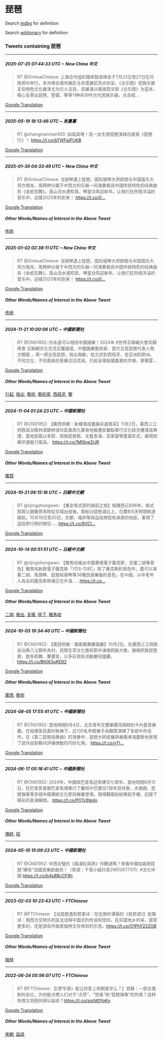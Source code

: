 # 琵琶

Search [mdbg](https://www.mdbg.net/chinese/dictionary?page=worddict&wdrst=0&wdqb=琵琶) for definition

Search [wiktionary](https://en.wiktionary.org/wiki/琵琶) for definition

### Tweets containing 琵琶

___
##### 2025-07-25 07:44:33 UTC ~ New China 中文
> RT @XinhuaChinese: 上海合作组织媒体智库峰会于7月23日至27日在河南郑州举行。本次峰会城市展区与非遗展区亮点纷呈，《合乐图》民族乐器复刻特色文化展演尤为引人注目。该展演以南唐周文矩《合乐图》为蓝本，精心复原出琵琶、箜篌、筝等11种共19件古代民族乐器，点击视…

[Google Translation](https://translate.google.com/?hi=en&tab=TT&sl=zh-CN&tl=en&op=translate&text=RT+%40XinhuaChinese%3A+%E4%B8%8A%E6%B5%B7%E5%90%88%E4%BD%9C%E7%BB%84%E7%BB%87%E5%AA%92%E4%BD%93%E6%99%BA%E5%BA%93%E5%B3%B0%E4%BC%9A%E4%BA%8E7%E6%9C%8823%E6%97%A5%E8%87%B327%E6%97%A5%E5%9C%A8%E6%B2%B3%E5%8D%97%E9%83%91%E5%B7%9E%E4%B8%BE%E8%A1%8C%E3%80%82%E6%9C%AC%E6%AC%A1%E5%B3%B0%E4%BC%9A%E5%9F%8E%E5%B8%82%E5%B1%95%E5%8C%BA%E4%B8%8E%E9%9D%9E%E9%81%97%E5%B1%95%E5%8C%BA%E4%BA%AE%E7%82%B9%E7%BA%B7%E5%91%88%EF%BC%8C%E3%80%8A%E5%90%88%E4%B9%90%E5%9B%BE%E3%80%8B%E6%B0%91%E6%97%8F%E4%B9%90%E5%99%A8%E5%A4%8D%E5%88%BB%E7%89%B9%E8%89%B2%E6%96%87%E5%8C%96%E5%B1%95%E6%BC%94%E5%B0%A4%E4%B8%BA%E5%BC%95%E4%BA%BA%E6%B3%A8%E7%9B%AE%E3%80%82%E8%AF%A5%E5%B1%95%E6%BC%94%E4%BB%A5%E5%8D%97%E5%94%90%E5%91%A8%E6%96%87%E7%9F%A9%E3%80%8A%E5%90%88%E4%B9%90%E5%9B%BE%E3%80%8B%E4%B8%BA%E8%93%9D%E6%9C%AC%EF%BC%8C%E7%B2%BE%E5%BF%83%E5%A4%8D%E5%8E%9F%E5%87%BA%E7%90%B5%E7%90%B6%E3%80%81%E7%AE%9C%E7%AF%8C%E3%80%81%E7%AD%9D%E7%AD%8911%E7%A7%8D%E5%85%B119%E4%BB%B6%E5%8F%A4%E4%BB%A3%E6%B0%91%E6%97%8F%E4%B9%90%E5%99%A8%EF%BC%8C%E7%82%B9%E5%87%BB%E8%A7%86%E2%80%A6)
___
##### 2025-05-19 18:13:46 UTC ~ 张蔓蔓
> RT @zhangmanman555: 如临其境！高一女生用琵琶演绎白居易《琵琶行》！ https://t.co/bTWFaIPUKB

[Google Translation](https://translate.google.com/?hi=en&tab=TT&sl=zh-CN&tl=en&op=translate&text=RT+%40zhangmanman555%3A+%E5%A6%82%E4%B8%B4%E5%85%B6%E5%A2%83%EF%BC%81%E9%AB%98%E4%B8%80%E5%A5%B3%E7%94%9F%E7%94%A8%E7%90%B5%E7%90%B6%E6%BC%94%E7%BB%8E%E7%99%BD%E5%B1%85%E6%98%93%E3%80%8A%E7%90%B5%E7%90%B6%E8%A1%8C%E3%80%8B%EF%BC%81+https%3A%2F%2Ft.co%2FbTWFaIPUKB)
___
##### 2025-01-30 04:33:49 UTC ~ New China 中文
> RT @XinhuaChinese: 当钢琴遇上琵琶，国际钢琴大师郎朗与中国国乐大师方锦龙，用两种分属于中西方的乐器一同演奏极具中国传统特色的经典曲目《金蛇狂舞》。高山流水遇知音，琴瑟合鸣迎新年。让我们在热情洋溢的音乐中，迎接2025年的到来！ https://t.co/0…

[Google Translation](https://translate.google.com/?hi=en&tab=TT&sl=zh-CN&tl=en&op=translate&text=RT+%40XinhuaChinese%3A+%E5%BD%93%E9%92%A2%E7%90%B4%E9%81%87%E4%B8%8A%E7%90%B5%E7%90%B6%EF%BC%8C%E5%9B%BD%E9%99%85%E9%92%A2%E7%90%B4%E5%A4%A7%E5%B8%88%E9%83%8E%E6%9C%97%E4%B8%8E%E4%B8%AD%E5%9B%BD%E5%9B%BD%E4%B9%90%E5%A4%A7%E5%B8%88%E6%96%B9%E9%94%A6%E9%BE%99%EF%BC%8C%E7%94%A8%E4%B8%A4%E7%A7%8D%E5%88%86%E5%B1%9E%E4%BA%8E%E4%B8%AD%E8%A5%BF%E6%96%B9%E7%9A%84%E4%B9%90%E5%99%A8%E4%B8%80%E5%90%8C%E6%BC%94%E5%A5%8F%E6%9E%81%E5%85%B7%E4%B8%AD%E5%9B%BD%E4%BC%A0%E7%BB%9F%E7%89%B9%E8%89%B2%E7%9A%84%E7%BB%8F%E5%85%B8%E6%9B%B2%E7%9B%AE%E3%80%8A%E9%87%91%E8%9B%87%E7%8B%82%E8%88%9E%E3%80%8B%E3%80%82%E9%AB%98%E5%B1%B1%E6%B5%81%E6%B0%B4%E9%81%87%E7%9F%A5%E9%9F%B3%EF%BC%8C%E7%90%B4%E7%91%9F%E5%90%88%E9%B8%A3%E8%BF%8E%E6%96%B0%E5%B9%B4%E3%80%82%E8%AE%A9%E6%88%91%E4%BB%AC%E5%9C%A8%E7%83%AD%E6%83%85%E6%B4%8B%E6%BA%A2%E7%9A%84%E9%9F%B3%E4%B9%90%E4%B8%AD%EF%BC%8C%E8%BF%8E%E6%8E%A52025%E5%B9%B4%E7%9A%84%E5%88%B0%E6%9D%A5%EF%BC%81+https%3A%2F%2Ft.co%2F0%E2%80%A6)
##### Other Words/Names of Interest in the Above Tweet
[传统](传统.md)
___
##### 2025-01-02 02:38:11 UTC ~ New China 中文
> RT @XinhuaChinese: 当钢琴遇上琵琶，国际钢琴大师郎朗与中国国乐大师方锦龙，用两种分属于中西方的乐器一同演奏极具中国传统特色的经典曲目《金蛇狂舞》。高山流水遇知音，琴瑟合鸣迎新年。让我们在热情洋溢的音乐中，迎接2025年的到来！ https://t.co/0…

[Google Translation](https://translate.google.com/?hi=en&tab=TT&sl=zh-CN&tl=en&op=translate&text=RT+%40XinhuaChinese%3A+%E5%BD%93%E9%92%A2%E7%90%B4%E9%81%87%E4%B8%8A%E7%90%B5%E7%90%B6%EF%BC%8C%E5%9B%BD%E9%99%85%E9%92%A2%E7%90%B4%E5%A4%A7%E5%B8%88%E9%83%8E%E6%9C%97%E4%B8%8E%E4%B8%AD%E5%9B%BD%E5%9B%BD%E4%B9%90%E5%A4%A7%E5%B8%88%E6%96%B9%E9%94%A6%E9%BE%99%EF%BC%8C%E7%94%A8%E4%B8%A4%E7%A7%8D%E5%88%86%E5%B1%9E%E4%BA%8E%E4%B8%AD%E8%A5%BF%E6%96%B9%E7%9A%84%E4%B9%90%E5%99%A8%E4%B8%80%E5%90%8C%E6%BC%94%E5%A5%8F%E6%9E%81%E5%85%B7%E4%B8%AD%E5%9B%BD%E4%BC%A0%E7%BB%9F%E7%89%B9%E8%89%B2%E7%9A%84%E7%BB%8F%E5%85%B8%E6%9B%B2%E7%9B%AE%E3%80%8A%E9%87%91%E8%9B%87%E7%8B%82%E8%88%9E%E3%80%8B%E3%80%82%E9%AB%98%E5%B1%B1%E6%B5%81%E6%B0%B4%E9%81%87%E7%9F%A5%E9%9F%B3%EF%BC%8C%E7%90%B4%E7%91%9F%E5%90%88%E9%B8%A3%E8%BF%8E%E6%96%B0%E5%B9%B4%E3%80%82%E8%AE%A9%E6%88%91%E4%BB%AC%E5%9C%A8%E7%83%AD%E6%83%85%E6%B4%8B%E6%BA%A2%E7%9A%84%E9%9F%B3%E4%B9%90%E4%B8%AD%EF%BC%8C%E8%BF%8E%E6%8E%A52025%E5%B9%B4%E7%9A%84%E5%88%B0%E6%9D%A5%EF%BC%81+https%3A%2F%2Ft.co%2F0%E2%80%A6)
##### Other Words/Names of Interest in the Above Tweet
[传统](传统.md)
___
##### 2024-11-21 10:00:06 UTC ~ 中國新聞社
> RT @CNS1952: 你永遠可以相信中國國樂！2024年 #世界互聯網大會烏鎮峰會 互聯網文化交流互鑒論壇，中國國樂藝術家、當代五弦琵琶代表人物方錦龍 ，用一把五弦琵琶，指尖撥動，從北京到西班牙，從亞洲到歐洲，不同文化、不同風格的音樂汩汩流淌，引起全場各國嘉賓的共鳴，掌聲雷…

[Google Translation](https://translate.google.com/?hi=en&tab=TT&sl=zh-CN&tl=en&op=translate&text=RT+%40CNS1952%3A+%E4%BD%A0%E6%B0%B8%E9%81%A0%E5%8F%AF%E4%BB%A5%E7%9B%B8%E4%BF%A1%E4%B8%AD%E5%9C%8B%E5%9C%8B%E6%A8%82%EF%BC%812024%E5%B9%B4+%23%E4%B8%96%E7%95%8C%E4%BA%92%E8%81%AF%E7%B6%B2%E5%A4%A7%E6%9C%83%E7%83%8F%E9%8E%AE%E5%B3%B0%E6%9C%83+%E4%BA%92%E8%81%AF%E7%B6%B2%E6%96%87%E5%8C%96%E4%BA%A4%E6%B5%81%E4%BA%92%E9%91%92%E8%AB%96%E5%A3%87%EF%BC%8C%E4%B8%AD%E5%9C%8B%E5%9C%8B%E6%A8%82%E8%97%9D%E8%A1%93%E5%AE%B6%E3%80%81%E7%95%B6%E4%BB%A3%E4%BA%94%E5%BC%A6%E7%90%B5%E7%90%B6%E4%BB%A3%E8%A1%A8%E4%BA%BA%E7%89%A9%E6%96%B9%E9%8C%A6%E9%BE%8D+%EF%BC%8C%E7%94%A8%E4%B8%80%E6%8A%8A%E4%BA%94%E5%BC%A6%E7%90%B5%E7%90%B6%EF%BC%8C%E6%8C%87%E5%B0%96%E6%92%A5%E5%8B%95%EF%BC%8C%E5%BE%9E%E5%8C%97%E4%BA%AC%E5%88%B0%E8%A5%BF%E7%8F%AD%E7%89%99%EF%BC%8C%E5%BE%9E%E4%BA%9E%E6%B4%B2%E5%88%B0%E6%AD%90%E6%B4%B2%EF%BC%8C%E4%B8%8D%E5%90%8C%E6%96%87%E5%8C%96%E3%80%81%E4%B8%8D%E5%90%8C%E9%A2%A8%E6%A0%BC%E7%9A%84%E9%9F%B3%E6%A8%82%E6%B1%A9%E6%B1%A9%E6%B5%81%E6%B7%8C%EF%BC%8C%E5%BC%95%E8%B5%B7%E5%85%A8%E5%A0%B4%E5%90%84%E5%9C%8B%E5%98%89%E8%B3%93%E7%9A%84%E5%85%B1%E9%B3%B4%EF%BC%8C%E6%8E%8C%E8%81%B2%E9%9B%B7%E2%80%A6)
##### Other Words/Names of Interest in the Above Tweet
[引起](引起.md), [指尖](指尖.md), [藝術](藝術.md), [藝術家](藝術家.md), [西班牙](西班牙.md), [鑒](鑒.md)
___
##### 2024-11-04 01:24:23 UTC ~ 中國新聞社
> RT @CNS1952: 【廣西侗鄉：新樓落成盡展非遺風采】11月2日，廣西三江侗族自治縣林溪鎮林溪社區風雨九寨易地搬遷安置點舉行文化綜合樓落成典禮，當地民眾以多耶、侗族琵琶歌、文藝表演、百家宴等豐富形式，展現侗鄉非遺魅力風采。 https://t.co/1MlSne2IJR

[Google Translation](https://translate.google.com/?hi=en&tab=TT&sl=zh-CN&tl=en&op=translate&text=RT+%40CNS1952%3A+%E3%80%90%E5%BB%A3%E8%A5%BF%E4%BE%97%E9%84%89%EF%BC%9A%E6%96%B0%E6%A8%93%E8%90%BD%E6%88%90%E7%9B%A1%E5%B1%95%E9%9D%9E%E9%81%BA%E9%A2%A8%E9%87%87%E3%80%9111%E6%9C%882%E6%97%A5%EF%BC%8C%E5%BB%A3%E8%A5%BF%E4%B8%89%E6%B1%9F%E4%BE%97%E6%97%8F%E8%87%AA%E6%B2%BB%E7%B8%A3%E6%9E%97%E6%BA%AA%E9%8E%AE%E6%9E%97%E6%BA%AA%E7%A4%BE%E5%8D%80%E9%A2%A8%E9%9B%A8%E4%B9%9D%E5%AF%A8%E6%98%93%E5%9C%B0%E6%90%AC%E9%81%B7%E5%AE%89%E7%BD%AE%E9%BB%9E%E8%88%89%E8%A1%8C%E6%96%87%E5%8C%96%E7%B6%9C%E5%90%88%E6%A8%93%E8%90%BD%E6%88%90%E5%85%B8%E7%A6%AE%EF%BC%8C%E7%95%B6%E5%9C%B0%E6%B0%91%E7%9C%BE%E4%BB%A5%E5%A4%9A%E8%80%B6%E3%80%81%E4%BE%97%E6%97%8F%E7%90%B5%E7%90%B6%E6%AD%8C%E3%80%81%E6%96%87%E8%97%9D%E8%A1%A8%E6%BC%94%E3%80%81%E7%99%BE%E5%AE%B6%E5%AE%B4%E7%AD%89%E8%B1%90%E5%AF%8C%E5%BD%A2%E5%BC%8F%EF%BC%8C%E5%B1%95%E7%8F%BE%E4%BE%97%E9%84%89%E9%9D%9E%E9%81%BA%E9%AD%85%E5%8A%9B%E9%A2%A8%E9%87%87%E3%80%82+https%3A%2F%2Ft.co%2F1MlSne2IJR)
##### Other Words/Names of Interest in the Above Tweet
[廣西](廣西.md)
___
##### 2024-10-21 08:15:16 UTC ~ 日經中文網
> RT @rijingzhongwen: 【重走紫式部的越前之旅】相傳西元996年，紫式部與父親藤原為時從京城出發後，乘船沿琵琶湖北上，花費約5天時間抵達越前。10月18日至20日，京都、福井等與這段旅程有淵源的地區，重現了這段旅行時的隊伍……https://t.co/6VCI…

[Google Translation](https://translate.google.com/?hi=en&tab=TT&sl=zh-CN&tl=en&op=translate&text=RT+%40rijingzhongwen%3A+%E3%80%90%E9%87%8D%E8%B5%B0%E7%B4%AB%E5%BC%8F%E9%83%A8%E7%9A%84%E8%B6%8A%E5%89%8D%E4%B9%8B%E6%97%85%E3%80%91%E7%9B%B8%E5%82%B3%E8%A5%BF%E5%85%83996%E5%B9%B4%EF%BC%8C%E7%B4%AB%E5%BC%8F%E9%83%A8%E8%88%87%E7%88%B6%E8%A6%AA%E8%97%A4%E5%8E%9F%E7%82%BA%E6%99%82%E5%BE%9E%E4%BA%AC%E5%9F%8E%E5%87%BA%E7%99%BC%E5%BE%8C%EF%BC%8C%E4%B9%98%E8%88%B9%E6%B2%BF%E7%90%B5%E7%90%B6%E6%B9%96%E5%8C%97%E4%B8%8A%EF%BC%8C%E8%8A%B1%E8%B2%BB%E7%B4%845%E5%A4%A9%E6%99%82%E9%96%93%E6%8A%B5%E9%81%94%E8%B6%8A%E5%89%8D%E3%80%8210%E6%9C%8818%E6%97%A5%E8%87%B320%E6%97%A5%EF%BC%8C%E4%BA%AC%E9%83%BD%E3%80%81%E7%A6%8F%E4%BA%95%E7%AD%89%E8%88%87%E9%80%99%E6%AE%B5%E6%97%85%E7%A8%8B%E6%9C%89%E6%B7%B5%E6%BA%90%E7%9A%84%E5%9C%B0%E5%8D%80%EF%BC%8C%E9%87%8D%E7%8F%BE%E4%BA%86%E9%80%99%E6%AE%B5%E6%97%85%E8%A1%8C%E6%99%82%E7%9A%84%E9%9A%8A%E4%BC%8D%E2%80%A6%E2%80%A6https%3A%2F%2Ft.co%2F6VCI%E2%80%A6)
___
##### 2024-10-14 00:51:51 UTC ~ 日經中文網
> RT @rijingzhongwen: 【雅馬哈推出中國專用電子薩克斯，支援二胡等音色】雅馬哈新款電子薩克斯「YDS-128C」除了薩克斯的音色外，還可以演奏二胡、馬頭琴、琵琶和揚琴等36種民族樂器的音色。在中國，以中老年人為主的薩克斯熱潮正在升溫……https://t.co…

[Google Translation](https://translate.google.com/?hi=en&tab=TT&sl=zh-CN&tl=en&op=translate&text=RT+%40rijingzhongwen%3A+%E3%80%90%E9%9B%85%E9%A6%AC%E5%93%88%E6%8E%A8%E5%87%BA%E4%B8%AD%E5%9C%8B%E5%B0%88%E7%94%A8%E9%9B%BB%E5%AD%90%E8%96%A9%E5%85%8B%E6%96%AF%EF%BC%8C%E6%94%AF%E6%8F%B4%E4%BA%8C%E8%83%A1%E7%AD%89%E9%9F%B3%E8%89%B2%E3%80%91%E9%9B%85%E9%A6%AC%E5%93%88%E6%96%B0%E6%AC%BE%E9%9B%BB%E5%AD%90%E8%96%A9%E5%85%8B%E6%96%AF%E3%80%8CYDS-128C%E3%80%8D%E9%99%A4%E4%BA%86%E8%96%A9%E5%85%8B%E6%96%AF%E7%9A%84%E9%9F%B3%E8%89%B2%E5%A4%96%EF%BC%8C%E9%82%84%E5%8F%AF%E4%BB%A5%E6%BC%94%E5%A5%8F%E4%BA%8C%E8%83%A1%E3%80%81%E9%A6%AC%E9%A0%AD%E7%90%B4%E3%80%81%E7%90%B5%E7%90%B6%E5%92%8C%E6%8F%9A%E7%90%B4%E7%AD%8936%E7%A8%AE%E6%B0%91%E6%97%8F%E6%A8%82%E5%99%A8%E7%9A%84%E9%9F%B3%E8%89%B2%E3%80%82%E5%9C%A8%E4%B8%AD%E5%9C%8B%EF%BC%8C%E4%BB%A5%E4%B8%AD%E8%80%81%E5%B9%B4%E4%BA%BA%E7%82%BA%E4%B8%BB%E7%9A%84%E8%96%A9%E5%85%8B%E6%96%AF%E7%86%B1%E6%BD%AE%E6%AD%A3%E5%9C%A8%E5%8D%87%E6%BA%AB%E2%80%A6%E2%80%A6https%3A%2F%2Ft.co%E2%80%A6)
##### Other Words/Names of Interest in the Above Tweet
[二胡](二胡.md), [推出](推出.md), [支援](支援.md), [除了](除了.md), [雅馬哈](雅馬哈.md)
___
##### 2024-10-03 19:34:40 UTC ~ 中國新聞社
> RT @CNS1952: 【廣西侗鄉：載歌載舞慶國慶】10月2日，在廣西三江侗族自治縣八江鎮布央村，民眾在茶文化藝術節中演唱侗族大歌、彈唱侗族琵琶歌、跳多耶舞、賽蘆笙，以多彩民俗活動慶祝國慶。 https://t.co/BtG63uKEB2

[Google Translation](https://translate.google.com/?hi=en&tab=TT&sl=zh-CN&tl=en&op=translate&text=RT+%40CNS1952%3A+%E3%80%90%E5%BB%A3%E8%A5%BF%E4%BE%97%E9%84%89%EF%BC%9A%E8%BC%89%E6%AD%8C%E8%BC%89%E8%88%9E%E6%85%B6%E5%9C%8B%E6%85%B6%E3%80%9110%E6%9C%882%E6%97%A5%EF%BC%8C%E5%9C%A8%E5%BB%A3%E8%A5%BF%E4%B8%89%E6%B1%9F%E4%BE%97%E6%97%8F%E8%87%AA%E6%B2%BB%E7%B8%A3%E5%85%AB%E6%B1%9F%E9%8E%AE%E5%B8%83%E5%A4%AE%E6%9D%91%EF%BC%8C%E6%B0%91%E7%9C%BE%E5%9C%A8%E8%8C%B6%E6%96%87%E5%8C%96%E8%97%9D%E8%A1%93%E7%AF%80%E4%B8%AD%E6%BC%94%E5%94%B1%E4%BE%97%E6%97%8F%E5%A4%A7%E6%AD%8C%E3%80%81%E5%BD%88%E5%94%B1%E4%BE%97%E6%97%8F%E7%90%B5%E7%90%B6%E6%AD%8C%E3%80%81%E8%B7%B3%E5%A4%9A%E8%80%B6%E8%88%9E%E3%80%81%E8%B3%BD%E8%98%86%E7%AC%99%EF%BC%8C%E4%BB%A5%E5%A4%9A%E5%BD%A9%E6%B0%91%E4%BF%97%E6%B4%BB%E5%8B%95%E6%85%B6%E7%A5%9D%E5%9C%8B%E6%85%B6%E3%80%82+https%3A%2F%2Ft.co%2FBtG63uKEB2)
##### Other Words/Names of Interest in the Above Tweet
[廣西](廣西.md), [藝術](藝術.md)
___
##### 2024-08-05 17:55:41 UTC ~ 中國新聞社
> RT @CNS1952: 當地時間8月4日，北京青年交響樂團亮相紐約卡內基音樂廳。在指揮家呂嘉的執棒下，近130名年輕樂手為觀眾演繹了多部中外佳作。在《第二琵琶協奏曲》的演奏中，琵琶大師吳蠻與樂團淋漓盡致地表現了該作品對蘇州評彈律動的巧妙化用。 https://t.co/yTI…

[Google Translation](https://translate.google.com/?hi=en&tab=TT&sl=zh-CN&tl=en&op=translate&text=RT+%40CNS1952%3A+%E7%95%B6%E5%9C%B0%E6%99%82%E9%96%938%E6%9C%884%E6%97%A5%EF%BC%8C%E5%8C%97%E4%BA%AC%E9%9D%92%E5%B9%B4%E4%BA%A4%E9%9F%BF%E6%A8%82%E5%9C%98%E4%BA%AE%E7%9B%B8%E7%B4%90%E7%B4%84%E5%8D%A1%E5%85%A7%E5%9F%BA%E9%9F%B3%E6%A8%82%E5%BB%B3%E3%80%82%E5%9C%A8%E6%8C%87%E6%8F%AE%E5%AE%B6%E5%91%82%E5%98%89%E7%9A%84%E5%9F%B7%E6%A3%92%E4%B8%8B%EF%BC%8C%E8%BF%91130%E5%90%8D%E5%B9%B4%E8%BC%95%E6%A8%82%E6%89%8B%E7%82%BA%E8%A7%80%E7%9C%BE%E6%BC%94%E7%B9%B9%E4%BA%86%E5%A4%9A%E9%83%A8%E4%B8%AD%E5%A4%96%E4%BD%B3%E4%BD%9C%E3%80%82%E5%9C%A8%E3%80%8A%E7%AC%AC%E4%BA%8C%E7%90%B5%E7%90%B6%E5%8D%94%E5%A5%8F%E6%9B%B2%E3%80%8B%E7%9A%84%E6%BC%94%E5%A5%8F%E4%B8%AD%EF%BC%8C%E7%90%B5%E7%90%B6%E5%A4%A7%E5%B8%AB%E5%90%B3%E8%A0%BB%E8%88%87%E6%A8%82%E5%9C%98%E6%B7%8B%E6%BC%93%E7%9B%A1%E8%87%B4%E5%9C%B0%E8%A1%A8%E7%8F%BE%E4%BA%86%E8%A9%B2%E4%BD%9C%E5%93%81%E5%B0%8D%E8%98%87%E5%B7%9E%E8%A9%95%E5%BD%88%E5%BE%8B%E5%8B%95%E7%9A%84%E5%B7%A7%E5%A6%99%E5%8C%96%E7%94%A8%E3%80%82+https%3A%2F%2Ft.co%2FyTI%E2%80%A6)
___
##### 2024-06-17 05:18:41 UTC ~ 中國新聞社
> RT @CNS1952: 2024年，中國與巴拿馬迎來建交七周年。當地時間6月13日，在巴拿馬首都巴拿馬城舉行了慶祝中巴建交7周年招待會。木偶戲、琵琶彈奏等多個中國傳統文化節目輪番登場，現場觀眾紛紛舉起手機，記錄下精彩的表演瞬間。 https://t.co/P0TclNpjln

[Google Translation](https://translate.google.com/?hi=en&tab=TT&sl=zh-CN&tl=en&op=translate&text=RT+%40CNS1952%3A+2024%E5%B9%B4%EF%BC%8C%E4%B8%AD%E5%9C%8B%E8%88%87%E5%B7%B4%E6%8B%BF%E9%A6%AC%E8%BF%8E%E4%BE%86%E5%BB%BA%E4%BA%A4%E4%B8%83%E5%91%A8%E5%B9%B4%E3%80%82%E7%95%B6%E5%9C%B0%E6%99%82%E9%96%936%E6%9C%8813%E6%97%A5%EF%BC%8C%E5%9C%A8%E5%B7%B4%E6%8B%BF%E9%A6%AC%E9%A6%96%E9%83%BD%E5%B7%B4%E6%8B%BF%E9%A6%AC%E5%9F%8E%E8%88%89%E8%A1%8C%E4%BA%86%E6%85%B6%E7%A5%9D%E4%B8%AD%E5%B7%B4%E5%BB%BA%E4%BA%A47%E5%91%A8%E5%B9%B4%E6%8B%9B%E5%BE%85%E6%9C%83%E3%80%82%E6%9C%A8%E5%81%B6%E6%88%B2%E3%80%81%E7%90%B5%E7%90%B6%E5%BD%88%E5%A5%8F%E7%AD%89%E5%A4%9A%E5%80%8B%E4%B8%AD%E5%9C%8B%E5%82%B3%E7%B5%B1%E6%96%87%E5%8C%96%E7%AF%80%E7%9B%AE%E8%BC%AA%E7%95%AA%E7%99%BB%E5%A0%B4%EF%BC%8C%E7%8F%BE%E5%A0%B4%E8%A7%80%E7%9C%BE%E7%B4%9B%E7%B4%9B%E8%88%89%E8%B5%B7%E6%89%8B%E6%A9%9F%EF%BC%8C%E8%A8%98%E9%8C%84%E4%B8%8B%E7%B2%BE%E5%BD%A9%E7%9A%84%E8%A1%A8%E6%BC%94%E7%9E%AC%E9%96%93%E3%80%82+https%3A%2F%2Ft.co%2FP0TclNpjln)
##### Other Words/Names of Interest in the Above Tweet
[傳統](傳統.md), [招](招.md)
___
##### 2024-05-10 15:09:23 UTC ~ 中國新聞社
> RT @CNS1952: 中西合璧的《搖滾紅與黑》你聽過嗎？來看中國姑娘用琵琶“爆改”法國音樂劇曲目！（來源：千覓小姐抖音29812677311）#文化中國 https://t.co/b4p8BcCF9h

[Google Translation](https://translate.google.com/?hi=en&tab=TT&sl=zh-CN&tl=en&op=translate&text=RT+%40CNS1952%3A+%E4%B8%AD%E8%A5%BF%E5%90%88%E7%92%A7%E7%9A%84%E3%80%8A%E6%90%96%E6%BB%BE%E7%B4%85%E8%88%87%E9%BB%91%E3%80%8B%E4%BD%A0%E8%81%BD%E9%81%8E%E5%97%8E%EF%BC%9F%E4%BE%86%E7%9C%8B%E4%B8%AD%E5%9C%8B%E5%A7%91%E5%A8%98%E7%94%A8%E7%90%B5%E7%90%B6%E2%80%9C%E7%88%86%E6%94%B9%E2%80%9D%E6%B3%95%E5%9C%8B%E9%9F%B3%E6%A8%82%E5%8A%87%E6%9B%B2%E7%9B%AE%EF%BC%81%EF%BC%88%E4%BE%86%E6%BA%90%EF%BC%9A%E5%8D%83%E8%A6%93%E5%B0%8F%E5%A7%90%E6%8A%96%E9%9F%B329812677311%EF%BC%89%23%E6%96%87%E5%8C%96%E4%B8%AD%E5%9C%8B+https%3A%2F%2Ft.co%2Fb4p8BcCF9h)
___
##### 2023-02-03 10:23:43 UTC ~ FTChinese
> RT @FTChinese: 【当琵琶遇到赞美诗：在伦敦听谭盾的《慈悲颂》】张璐诗：用西方交响乐的技法诠释中国式的传说和信仰，在异国他乡听来，感受更多的，还是源自作曲家独特生存体验的乐思。https://t.co/O1PhY222OB

[Google Translation](https://translate.google.com/?hi=en&tab=TT&sl=zh-CN&tl=en&op=translate&text=RT+%40FTChinese%3A+%E3%80%90%E5%BD%93%E7%90%B5%E7%90%B6%E9%81%87%E5%88%B0%E8%B5%9E%E7%BE%8E%E8%AF%97%EF%BC%9A%E5%9C%A8%E4%BC%A6%E6%95%A6%E5%90%AC%E8%B0%AD%E7%9B%BE%E7%9A%84%E3%80%8A%E6%85%88%E6%82%B2%E9%A2%82%E3%80%8B%E3%80%91%E5%BC%A0%E7%92%90%E8%AF%97%EF%BC%9A%E7%94%A8%E8%A5%BF%E6%96%B9%E4%BA%A4%E5%93%8D%E4%B9%90%E7%9A%84%E6%8A%80%E6%B3%95%E8%AF%A0%E9%87%8A%E4%B8%AD%E5%9B%BD%E5%BC%8F%E7%9A%84%E4%BC%A0%E8%AF%B4%E5%92%8C%E4%BF%A1%E4%BB%B0%EF%BC%8C%E5%9C%A8%E5%BC%82%E5%9B%BD%E4%BB%96%E4%B9%A1%E5%90%AC%E6%9D%A5%EF%BC%8C%E6%84%9F%E5%8F%97%E6%9B%B4%E5%A4%9A%E7%9A%84%EF%BC%8C%E8%BF%98%E6%98%AF%E6%BA%90%E8%87%AA%E4%BD%9C%E6%9B%B2%E5%AE%B6%E7%8B%AC%E7%89%B9%E7%94%9F%E5%AD%98%E4%BD%93%E9%AA%8C%E7%9A%84%E4%B9%90%E6%80%9D%E3%80%82https%3A%2F%2Ft.co%2FO1PhY222OB)
##### Other Words/Names of Interest in the Above Tweet
[独特](独特.md)
___
##### 2022-06-24 05:56:07 UTC ~ FTChinese
> RT @FTChinese: 【《梦华录》能让你爱上宋朝美学么？】郑静：一部古偶剧的走红，为何能点燃人们对于“点茶”、“焚香”和“琵琶弹奏”的热情？这种热情又将因何得以延续？https://t.co/sjofd0YoKn

[Google Translation](https://translate.google.com/?hi=en&tab=TT&sl=zh-CN&tl=en&op=translate&text=RT+%40FTChinese%3A+%E3%80%90%E3%80%8A%E6%A2%A6%E5%8D%8E%E5%BD%95%E3%80%8B%E8%83%BD%E8%AE%A9%E4%BD%A0%E7%88%B1%E4%B8%8A%E5%AE%8B%E6%9C%9D%E7%BE%8E%E5%AD%A6%E4%B9%88%EF%BC%9F%E3%80%91%E9%83%91%E9%9D%99%EF%BC%9A%E4%B8%80%E9%83%A8%E5%8F%A4%E5%81%B6%E5%89%A7%E7%9A%84%E8%B5%B0%E7%BA%A2%EF%BC%8C%E4%B8%BA%E4%BD%95%E8%83%BD%E7%82%B9%E7%87%83%E4%BA%BA%E4%BB%AC%E5%AF%B9%E4%BA%8E%E2%80%9C%E7%82%B9%E8%8C%B6%E2%80%9D%E3%80%81%E2%80%9C%E7%84%9A%E9%A6%99%E2%80%9D%E5%92%8C%E2%80%9C%E7%90%B5%E7%90%B6%E5%BC%B9%E5%A5%8F%E2%80%9D%E7%9A%84%E7%83%AD%E6%83%85%EF%BC%9F%E8%BF%99%E7%A7%8D%E7%83%AD%E6%83%85%E5%8F%88%E5%B0%86%E5%9B%A0%E4%BD%95%E5%BE%97%E4%BB%A5%E5%BB%B6%E7%BB%AD%EF%BC%9Fhttps%3A%2F%2Ft.co%2Fsjofd0YoKn)
##### Other Words/Names of Interest in the Above Tweet
[宋朝](宋朝.md), [延续](延续.md)
